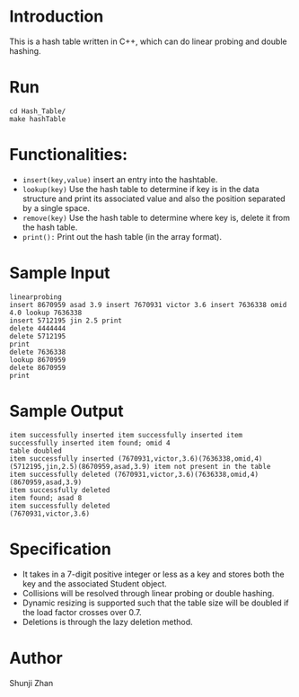 # Introduction
This is a hash table written in C++, which can do linear probing and double hashing.

# Run
    cd Hash_Table/
    make hashTable

# Functionalities:
- `insert(key,value)` insert an entry into the hashtable. 
- `lookup(key)` Use the hash table to determine if key is in the data structure and print its associated value and also the position separated by a single space.
- `remove(key)` Use the hash table to determine where key is, delete it from the hash table.
- `print():` Print out the hash table (in the array format).

# Sample Input
    linearprobing     
    insert 8670959 asad 3.9 insert 7670931 victor 3.6 insert 7636338 omid 4.0 lookup 7636338      
    insert 5712195 jin 2.5 print      
    delete 4444444    
    delete 5712195      
    print       
    delete 7636338      
    lookup 8670959      
    delete 8670959      
    print       

# Sample Output
    item successfully inserted item successfully inserted item successfully inserted item found; omid 4     
    table doubled     
    item successfully inserted (7670931,victor,3.6)(7636338,omid,4)(5712195,jin,2.5)(8670959,asad,3.9) item not present in the table     
    item successfully deleted (7670931,victor,3.6)(7636338,omid,4)(8670959,asad,3.9)     
    item successfully deleted     
    item found; asad 8     
    item successfully deleted     
    (7670931,victor,3.6)     

# Specification
- It takes in a 7-digit positive integer or less as a key and stores both the key and the associated Student object.    
- Collisions will be resolved through linear probing or double hashing.
- Dynamic resizing is supported such that the table size will be doubled if the load factor crosses over 0.7.
- Deletions is through the lazy deletion method.

# Author
Shunji Zhan